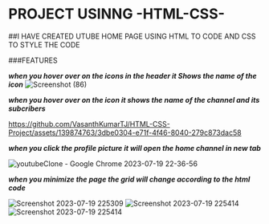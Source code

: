 # PROJECT USINNG -HTML-CSS-

##I HAVE CREATED UTUBE HOME PAGE USING HTML TO CODE AND CSS TO STYLE THE CODE 

###FEATURES

***when you hover over on the icons in the header it Shows the name of the icon***
![Screenshot (86)](https://github.com/VasanthKumarTJ/HTML-CSS-Project/assets/139874763/707ed4af-de0b-46f6-af43-fbd6a7de0546)

   ***when you hover over on the icon it shows the name of the channel and its subcribers***
    
https://github.com/VasanthKumarTJ/HTML-CSS-Project/assets/139874763/3dbe0304-e71f-4f46-8040-279c873dac58

   ***when you click the profile picture it will open the home channel in new tab***
    
![youtubeClone - Google Chrome 2023-07-19 22-36-56](https://github.com/VasanthKumarTJ/HTML-CSS-Project/assets/139874763/f4a43d9e-c938-43d9-83ac-d9d9c5a4cd64)

  ***when you minimize the page the grid will change according to the html code***  



![Screenshot 2023-07-19 225309](https://github.com/VasanthKumarTJ/HTML-CSS-Project/assets/139874763/5df4e4fd-eeef-477a-9fbd-f9b29913e603)
![Screenshot 2023-07-19 225414](https://github.com/VasanthKumarTJ/HTML-CSS-Project/assets/139874763/0d90283f-bb92-4406-8b53-a6dd0a439ef4)
![Screenshot 2023-07-19 225414](https://github.com/VasanthKumarTJ/HTML-CSS-Project/assets/139874763/6df306c3-9ee4-4e74-beba-f5df590912df)

